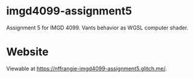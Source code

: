 # imgd4099-assignment5
Assignment 5 for IMGD 4099. Vants behavior as WGSL computer shader. 

# Website
Viewable at https://nffrangie-imgd4099-assignment5.glitch.me/.
